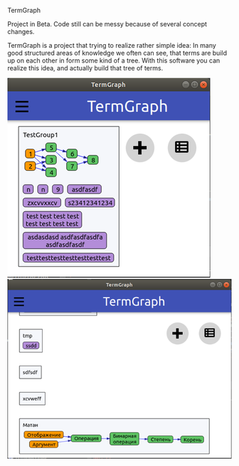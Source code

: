 TermGraph

Project in Beta. Code still can be messy because of several concept changes.

TermGraph is a project that trying to realize rather simple idea:
In many good structured areas of knowledge we often can see, that terms are build up on each other in form some kind of a tree.
With this software you can realize this idea, and actually build that tree of terms.

![screenshot1](https://github.com/SavenkovIgor/TermGraph/blob/master/screens/2.png)
![screenshot2](https://github.com/SavenkovIgor/TermGraph/blob/master/screens/3.png)
